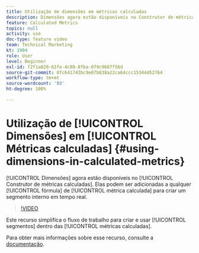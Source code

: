 ```yaml
---
title: Utilização de dimensões em métricas calculadas
description: Dimensões agora estão disponíveis no Construtor de métricas calculadas. Elas podem ser adicionadas a qualquer fórmula de métrica calculada para criar um segmento interno em tempo real.
feature: Calculated Metrics
topics: null
activity: use
doc-type: feature video
team: Technical Marketing
kt: 1904
role: User
level: Beginner
exl-id: f2f1a820-63fe-4c80-8fba-0f9c9687f56d
source-git-commit: 8fc641743bc9e07b838a22ca64ccc15344d52764
workflow-type: tm+mt
source-wordcount: '93'
ht-degree: 100%

---
```


# Utilização de [!UICONTROL Dimensões] em [!UICONTROL Métricas calculadas] {#using-dimensions-in-calculated-metrics}

[!UICONTROL Dimensões] agora estão disponíveis no [!UICONTROL Construtor de métricas calculadas]. Elas podem ser adicionadas a qualquer [!UICONTROL fórmula] de [!UICONTROL métrica calculada] para criar um segmento interno em tempo real.

>[!VIDEO](https://video.tv.adobe.com/v/23723/?quality=12&learn=on)

Este recurso simplifica o fluxo de trabalho para criar e usar [!UICONTROL segmentos] dentro das [!UICONTROL métricas calculadas].

Para obter mais informações sobre esse recurso, consulte a [documentação](https://experienceleague.adobe.com/docs/analytics/components/calculated-metrics/calcmetric-workflow/cm-build-metrics.html?lang=pt-BR).

